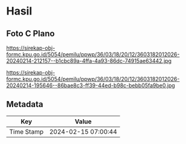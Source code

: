 # Hasil

## Foto C Plano

https://sirekap-obj-formc.kpu.go.id/5054/pemilu/ppwp/36/03/18/20/12/3603182012026-20240214-212157--b1cbc89a-4ffa-4a93-86dc-74915ae63442.jpg

https://sirekap-obj-formc.kpu.go.id/5054/pemilu/ppwp/36/03/18/20/12/3603182012026-20240214-195646--86bae8c3-ff39-44ed-b98c-bebb05fa9be0.jpg


## Metadata

| Key        | Value               |
| ---------- | ------------------- |
| Time Stamp | 2024-02-15 07:00:44 |



